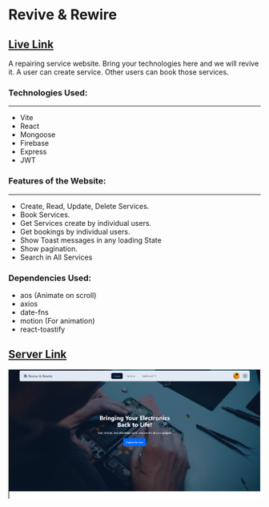 # Revive & Rewire

## [Live Link](https://reviverewire.web.app/)

A repairing service website. Bring your technologies here and we will revive it. A user can create service. Other users can book those services.

### Technologies Used:
---
- Vite
- React
- Mongoose
- Firebase
- Express
- JWT

### Features of the Website:
---
- Create, Read, Update, Delete Services.
- Book Services.
- Get Services create by individual users.
- Get bookings by individual users.
- Show Toast messages in any loading State
- Show pagination.
- Search in All Services

### Dependencies Used:
- aos (Animate on scroll)
- axios
- date-fns
- motion (For animation)
- react-toastify

## [Server Link](https://github.com/adnansyed101/revive-rewire-server)

![Home Page Image](/public/Homepage.PNG)
